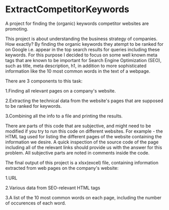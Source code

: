 # ExtractCompetitorKeywords
A project for finding the (organic) keywords competitor websites are promoting.

This project is about understanding the business strategy of companies. 
How exactly? By finding the organic keywords they atempt to be ranked for on Google i.e. appear in the top search results for queries including these keywords.
For this purpose I decided to focus on some well known meta tags that are known to be important for Search Engine Optimization (SEO), such as title, meta description, h1,
in addition to more sophisticated information like the 10 most common words in the text of a webpage. 

There are 3 components to this task: 

1.Finding all relevant pages on a company's website.

2.Extracting the technical data from the website's pages that are supposed to be ranked for keywords. 

3.Combining all the info to a file and printing the results.

There are parts of this code that are subjective, and might need to be modified if you try to run this code on different websites. For example - the HTML tag used for listing
the different pages of the website containing the information we desire. A quick inspection of the source code of the page including all of the relevant links should provide
us with the answer for this problem.
All subjective parts are noted in comments inside the code.

The final output of this project is a xlsx(excel) file, containing information extracted from web pages on the company's website: 

1.URL

2.Various data from SEO-relevant HTML tags

3.A list of the 10 most common words on each page, including the number of occurences of each word.

